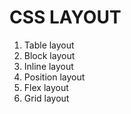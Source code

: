 # CSS LAYOUT

1. Table layout
2. Block layout
3. Inline layout
4. Position layout
5. Flex layout
6. Grid layout

